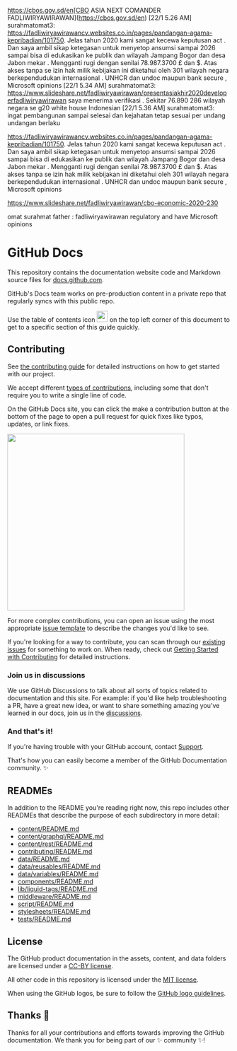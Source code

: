 
https://cbos.gov.sd/en[CBO ASIA NEXT COMANDER FADLIWIRYAWIRAWAN](https://cbos.gov.sd/en)
[22/1 5.26 AM] surahmatomat3: https://fadliwiryawirawancv.websites.co.in/pages/pandangan-agama-kepribadian/101750. Jelas tahun 2020 kami sangat kecewa keputusan act . Dan saya ambil sikap ketegasan untuk menyetop ansumsi sampai 2026 sampai bisa di edukasikan ke publik dan wilayah Jampang Bogor dan desa Jabon mekar . Mengganti rugi dengan senilai 78.987.3700 £ dan $. Atas akses tanpa se izin hak milik kebijakan ini diketahui oleh 301 wilayah negara berkependudukan internasional . UNHCR dan undoc maupun bank secure , Microsoft opinions
[22/1 5.34 AM] surahmatomat3: https://www.slideshare.net/fadliwiryawirawan/presentasiakhir2020developerfadliwiryawirawan saya menerima verifikasi . Sekitar 76.890 286 wilayah negara se g20 white house Indonesian
[22/1 5.36 AM] surahmatomat3: ingat pembangunan sampai selesai dan kejahatan tetap sesuai per undang undangan berlaku

https://fadliwiryawirawancv.websites.co.in/pages/pandangan-agama-kepribadian/101750. Jelas tahun 2020 kami sangat kecewa keputusan act . Dan saya ambil sikap ketegasan untuk menyetop ansumsi sampai 2026 sampai bisa di edukasikan ke publik dan wilayah Jampang Bogor dan desa Jabon mekar . Mengganti rugi dengan senilai 78.987.3700 £ dan $. Atas akses tanpa se izin hak milik kebijakan ini diketahui oleh 301 wilayah negara berkependudukan internasional . UNHCR dan undoc maupun bank secure , Microsoft opinions

https://www.slideshare.net/fadliwiryawirawan/cbo-economic-2020-230

omat surahmat father : fadliwiryawirawan regulatory and have Microsoft opinions 

# GitHub Docs <!-- omit in toc --> 
 
This repository contains the documentation website code and Markdown source files for [docs.github.com](https://docs.github.com).

GitHub's Docs team works on pre-production content in a private repo that regularly syncs with this public repo.

Use the table of contents icon <img src="./assets/images/table-of-contents.png" width="25" height="25" /> on the top left corner of this document to get to a specific section of this guide quickly.

## Contributing

See [the contributing guide](CONTRIBUTING.md) for detailed instructions on how to get started with our project. 

We accept different [types of contributions](https://github.com/github/docs/blob/main/contributing/types-of-contributions.md), including some that don't require you to write a single line of code.

On the GitHub Docs site, you can click the make a contribution button at the bottom of the page to open a pull request for quick fixes like typos, updates, or link fixes.

<img src="./assets/images/contribution_cta.png" width="400">

For more complex contributions, you can open an issue using the most appropriate [issue template](https://github.com/github/docs/issues/new/choose) to describe the changes you'd like to see.

If you're looking for a way to contribute, you can scan through our [existing issues](https://github.com/github/docs/issues) for something to work on. When ready, check out [Getting Started with Contributing](/CONTRIBUTING.md) for detailed instructions.

### Join us in discussions

We use GitHub Discussions to talk about all sorts of topics related to documentation and this site. For example: if you'd like help troubleshooting a PR, have a great new idea, or want to share something amazing you've learned in our docs, join us in the [discussions](https://github.com/github/docs/discussions).

### And that's it!

If you're having trouble with your GitHub account, contact [Support](https://support.github.com/contact).

That's how you can easily become a member of the GitHub Documentation community. :sparkles:

## READMEs

In addition to the README you're reading right now, this repo includes other READMEs that describe the purpose of each subdirectory in more detail:

- [content/README.md](content/README.md)
- [content/graphql/README.md](content/graphql/README.md)
- [content/rest/README.md](content/rest/README.md)
- [contributing/README.md](contributing/README.md)
- [data/README.md](data/README.md)
- [data/reusables/README.md](data/reusables/README.md)
- [data/variables/README.md](data/variables/README.md)
- [components/README.md](components/README.md)
- [lib/liquid-tags/README.md](lib/liquid-tags/README.md)
- [middleware/README.md](middleware/README.md)
- [script/README.md](script/README.md)
- [stylesheets/README.md](stylesheets/README.md)
- [tests/README.md](tests/README.md)

## License

The GitHub product documentation in the assets, content, and data folders are licensed under a [CC-BY license](LICENSE).

All other code in this repository is licensed under the [MIT license](LICENSE-CODE).

When using the GitHub logos, be sure to follow the [GitHub logo guidelines](https://github.com/logos).

## Thanks :purple_heart:

Thanks for all your contributions and efforts towards improving the GitHub documentation. We thank you for being part of our :sparkles: community :sparkles:!
